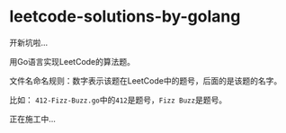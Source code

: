 # leetcode-solutions-by-golang
开新坑啦...

用Go语言实现LeetCode的算法题。

文件名命名规则：数字表示该题在LeetCode中的题号，后面的是该题的名字。

比如： `412-Fizz-Buzz.go`中的`412`是题号，`Fizz Buzz`是题号。

正在施工中...
